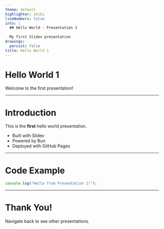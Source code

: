 ```yaml
---
theme: default
highlighter: shiki
lineNumbers: false
info: |
  ## Hello World - Presentation 1
  
  My first Slidev presentation
drawings:
  persist: false
title: Hello World 1
---
```


# Hello World 1

Welcome to the first presentation!

---

# Introduction

This is the **first** hello world presentation.

- Built with Slidev
- Powered by Bun
- Deployed with GitHub Pages

---

# Code Example

```javascript
console.log("Hello from Presentation 1!");
```

---

# Thank You!

Navigate back to see other presentations.